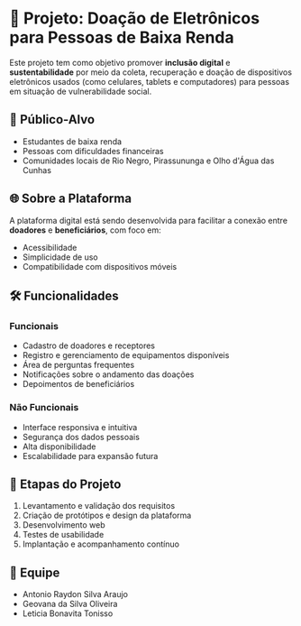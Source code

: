 # 📱 Projeto: Doação de Eletrônicos para Pessoas de Baixa Renda

Este projeto tem como objetivo promover **inclusão digital** e **sustentabilidade** por meio da coleta, recuperação e doação de dispositivos eletrônicos usados (como celulares, tablets e computadores) para pessoas em situação de vulnerabilidade social.

## 🎯 Público-Alvo

- Estudantes de baixa renda
- Pessoas com dificuldades financeiras
- Comunidades locais de Rio Negro, Pirassununga e Olho d'Água das Cunhas

## 🌐 Sobre a Plataforma

A plataforma digital está sendo desenvolvida para facilitar a conexão entre **doadores** e **beneficiários**, com foco em:

- Acessibilidade
- Simplicidade de uso
- Compatibilidade com dispositivos móveis

## 🛠️ Funcionalidades

### Funcionais
- Cadastro de doadores e receptores
- Registro e gerenciamento de equipamentos disponíveis
- Área de perguntas frequentes
- Notificações sobre o andamento das doações
- Depoimentos de beneficiários

### Não Funcionais
- Interface responsiva e intuitiva
- Segurança dos dados pessoais
- Alta disponibilidade
- Escalabilidade para expansão futura

## 🚀 Etapas do Projeto

1. Levantamento e validação dos requisitos
2. Criação de protótipos e design da plataforma
3. Desenvolvimento web
4. Testes de usabilidade
5. Implantação e acompanhamento contínuo

## 👥 Equipe

- Antonio Raydon Silva Araujo  
- Geovana da Silva Oliveira  
- Leticia Bonavita Tonisso  
